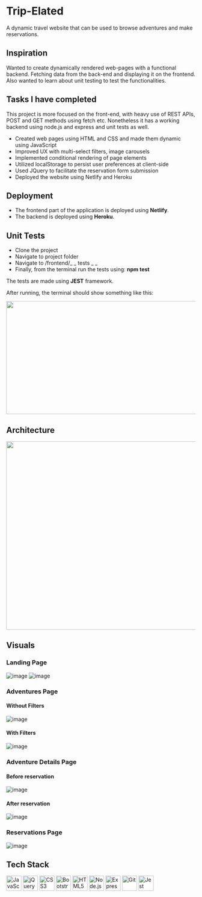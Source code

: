 # Trip-Elated
A dynamic travel website that can be used to browse adventures and make reservations.

## Inspiration
Wanted to create dynamically rendered web-pages with a functional backend. Fetching data from the back-end and displaying it on the frontend. Also wanted to learn about unit testing to test the functionalities. 

## Tasks I have completed
This project is more focused on the front-end, with heavy use of REST APIs, POST and GET methods using fetch etc. Nonetheless it has a working backend using node.js and express and unit tests as well.
* Created web pages using HTML and CSS and made them dynamic using JavaScript
* Improved UX with multi-select filters, image carousels
* Implemented conditional rendering of page elements
* Utilized localStorage to persist user preferences at client-side
* Used JQuery to facilitate the reservation form submission
* Deployed the website using Netlify and Heroku
## Deployment
* The frontend part of the application is deployed using **Netlify**.
* The backend is deployed using **Heroku**.


## Unit Tests
* Clone the project
* Navigate to project folder
* Navigate to /frontend/_ _ tests _ _ 
* Finally, from the terminal run the tests using: __npm test__

The tests are made using __JEST__ framework.

After running, the terminal should show something like this:

<p align="center">
  <img src="https://user-images.githubusercontent.com/58912231/153830738-c8875c8a-d7ec-4871-a4f5-2fe55b0aa895.png" width=700" height="300">
</p>


## Architecture
<p align="center">
  <img src="https://user-images.githubusercontent.com/58912231/153827507-d74551f2-0b02-48b2-b3ce-8a83b857eb99.png" width=600" height="500">
</p>
                                                                                                                                          
## Visuals
  ### Landing Page
  ![image](https://user-images.githubusercontent.com/58912231/153835603-c7369dab-46eb-4490-b22d-891c05930fbe.png)
  ![image](https://user-images.githubusercontent.com/58912231/153835965-f226ffa7-1635-4a55-be6f-05de7b782f28.png)
  
  ### Adventures Page
  #### Without Filters
  ![image](https://user-images.githubusercontent.com/58912231/153836280-cf5e3fa8-6408-4592-b925-115fcbd7411b.png)
  
  #### With Filters
  ![image](https://user-images.githubusercontent.com/58912231/153836580-10c21990-3b9d-46f9-84be-1a978835e37a.png)
  
  ### Adventure Details Page
  #### Before reservation
  ![image](https://user-images.githubusercontent.com/58912231/153836901-5d47c21d-813a-4f6b-9ade-92f89b2660ee.png)
  
  #### After reservation
  ![image](https://user-images.githubusercontent.com/58912231/153837481-743692b7-273e-469d-91f0-e1be6fc3e77e.png)

  ### Reservations Page
  ![image](https://user-images.githubusercontent.com/58912231/153837099-91b4d1cf-c3fa-4e66-a4c8-05334cc0f3d5.png)



## Tech Stack

<a href="https://developer.mozilla.org/en-US/docs/Web/JavaScript" title="JavaScript"><img src="https://github.com/get-icon/geticon/raw/master/icons/javascript.svg" alt="JavaScript" width="40px" height="40px"></a>
<a href="https://jquery.com/" title="jQuery"><img src="https://github.com/get-icon/geticon/raw/master/icons/jquery-icon.svg" alt="jQuery" width="40px" height="40px"></a>
<a href="https://www.w3.org/TR/CSS/" title="CSS3"><img src="https://github.com/get-icon/geticon/raw/master/icons/css-3.svg" alt="CSS3" width="40px" height="40px"></a>
<a href="https://getbootstrap.com/" title="Bootstrap"><img src="https://github.com/get-icon/geticon/raw/master/icons/bootstrap.svg" alt="Bootstrap" width="40px" height="40px"></a>
<a href="https://www.w3.org/TR/html5/" title="HTML5"><img src="https://github.com/get-icon/geticon/raw/master/icons/html-5.svg" alt="HTML5" width="40px" height="40px"></a>
<a href="https://nodejs.org/" title="Node.js"><img src="https://github.com/get-icon/geticon/raw/master/icons/nodejs-icon.svg" alt="Node.js" width="40px" height="40px"></a>
<a href="https://expressjs.com/" title="Express"><img src="https://github.com/get-icon/geticon/raw/master/icons/express.svg" alt="Express" width="40px" height="40px"></a>
<a href="https://git-scm.com/" title="Git"><img src="https://github.com/get-icon/geticon/raw/master/icons/git-icon.svg" alt="Git" width="40px" height="40px"></a>
<a href="https://jestjs.io/" title="Jest"><img src="https://github.com/get-icon/geticon/raw/master/icons/jest.svg" alt="Jest" width="40px" height="40px"></a>
                                                                                                                                          

